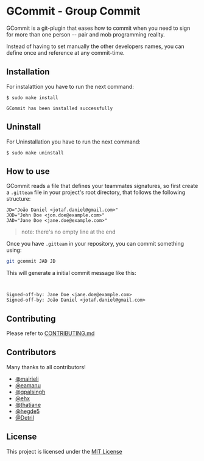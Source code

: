 # GCommit - Group Commit

GCommit is a git-plugin that eases how to commit when you need to sign for
more than one person -- pair and mob programming reality.

Instead of having to set manually the other developers names, you can define
once and reference at any commit-time.

## Installation
For instalattion you have to run the next command:

```
$ sudo make install

GCommit has been installed successfully
```

## Uninstall
For Uninstallation you have to run the next command:

```
$ sudo make uninstall
```


## How to use

GCommit reads a file that defines your teammates signatures, so first create
a `.gitteam` file in your project's root directory, that follows the following
structure:

```plain
JD="João Daniel <jotaf.daniel@gmail.com>"
JOD="John Doe <jon.doe@example.com>"
JAD="Jane Doe <jane.doe@example.com>"
```

> note: there's no empty line at the end

Once you have `.gitteam` in your repository, you can commit something using:

```bash
git gcommit JAD JD
```

This will generate a initial commit message like this:

```plain


Signed-off-by: Jane Doe <jane.doe@example.com>
Signed-off-by: João Daniel <jotaf.daniel@gmail.com>
```


## Contributing

Please refer to [CONTRIBUTING.md][1]


## Contributors

Many thanks to all contributors!

* [@mairieli][mairieli]
* [@eamanu][eamanu]
* [@gpalsingh][gpalsingh]
* [@ehx][ehx]
* [@thatiane][thatiane]
* [@hegde5][hegde5]
* [@Detril][Detril]


## License

This project is licensed under the [MIT License][2]



[1]: https://github.com/jooaodanieel/GCommit/blob/master/CONTRIBUTING.md
[2]: https://opensource.org/licenses/MIT
[mairieli]: https://github.com/mairieli
[eamanu]: https://github.com/eamanu
[gpalsingh]: https://github.com/gpalsingh
[ehx]: https://github.com/ehx
[thatiane]: https://github.com/thatiane
[hegde5]: https://github.com/hegde5
[Detril]: https://github.com/Detril
